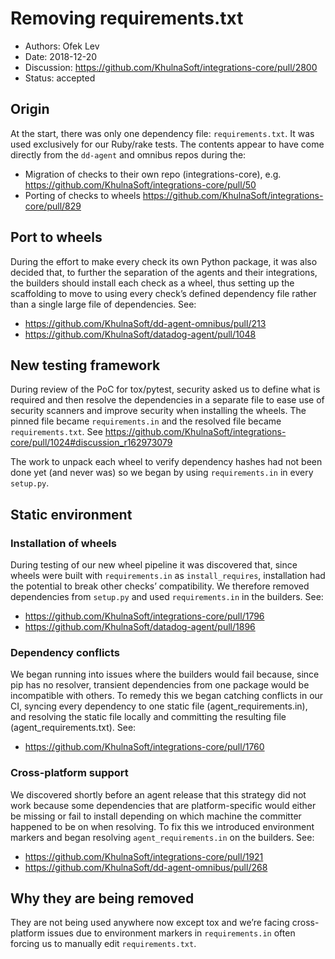 # Removing requirements.txt
- Authors: Ofek Lev
- Date: 2018-12-20
- Discussion: https://github.com/KhulnaSoft/integrations-core/pull/2800
- Status: accepted

## Origin

At the start, there was only one dependency file: `requirements.txt`. It was used exclusively for our Ruby/rake tests. The contents appear to have come directly from the `dd-agent` and omnibus repos during the:

- Migration of checks to their own repo (integrations-core), e.g. https://github.com/KhulnaSoft/integrations-core/pull/50
- Porting of checks to wheels https://github.com/KhulnaSoft/integrations-core/pull/829

## Port to wheels

During the effort to make every check its own Python package, it was also decided that, to further the separation of the agents and their integrations, the builders should install each check as a wheel, thus setting up the scaffolding to move to using every check’s defined dependency file rather than a single large file of dependencies. See:

- https://github.com/KhulnaSoft/dd-agent-omnibus/pull/213
- https://github.com/KhulnaSoft/datadog-agent/pull/1048

## New testing framework

During review of the PoC for tox/pytest, security asked us to define what is required and then resolve the dependencies in a separate file to ease use of security scanners and improve security when installing the wheels. The pinned file became `requirements.in` and the resolved file became `requirements.txt`. See https://github.com/KhulnaSoft/integrations-core/pull/1024#discussion_r162973079

The work to unpack each wheel to verify dependency hashes had not been done yet (and never was) so we began by using `requirements.in` in every `setup.py`.

## Static environment

### Installation of wheels

During testing of our new wheel pipeline it was discovered that, since wheels were built with `requirements.in` as `install_requires`, installation had the potential to break other checks’ compatibility. We therefore removed dependencies from `setup.py` and used `requirements.in` in the builders. See:

- https://github.com/KhulnaSoft/integrations-core/pull/1796
- https://github.com/KhulnaSoft/datadog-agent/pull/1896

### Dependency conflicts

We began running into issues where the builders would fail because, since pip has no resolver, transient dependencies from one package would be incompatible with others. To remedy this we began catching conflicts in our CI, syncing every dependency to one static file (agent_requirements.in), and resolving the static file locally and committing the resulting file (agent_requirements.txt). See:

- https://github.com/KhulnaSoft/integrations-core/pull/1760

### Cross-platform support

We discovered shortly before an agent release that this strategy did not work because some dependencies that are platform-specific would either be missing or fail to install depending on which machine the committer happened to be on when resolving. To fix this we introduced environment markers and began resolving `agent_requirements.in` on the builders. See:

- https://github.com/KhulnaSoft/integrations-core/pull/1921
- https://github.com/KhulnaSoft/dd-agent-omnibus/pull/268

## Why they are being removed

They are not being used anywhere now except tox and we’re facing cross-platform issues due to environment markers in `requirements.in` often forcing us to manually edit `requirements.txt`.

